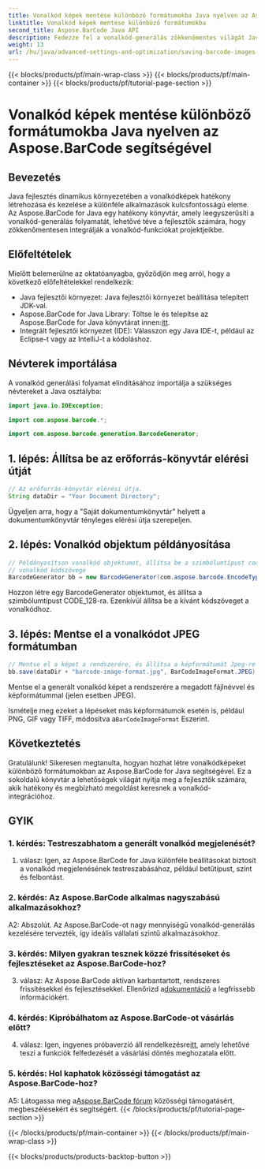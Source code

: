 ```yaml
---
title: Vonalkód képek mentése különböző formátumokba Java nyelven az Aspose.BarCode segítségével
linktitle: Vonalkód képek mentése különböző formátumokba
second_title: Aspose.BarCode Java API
description: Fedezze fel a vonalkód-generálás zökkenőmentes világát Java nyelven az Aspose.BarCode segítségével. Tanuljon meg könnyedén menteni vonalkód képeket különböző formátumokban.
weight: 13
url: /hu/java/advanced-settings-and-optimization/saving-barcode-images-different-formats/
---
```


{{< blocks/products/pf/main-wrap-class >}}
{{< blocks/products/pf/main-container >}}
{{< blocks/products/pf/tutorial-page-section >}}

# Vonalkód képek mentése különböző formátumokba Java nyelven az Aspose.BarCode segítségével

## Bevezetés

Java fejlesztés dinamikus környezetében a vonalkódképek hatékony létrehozása és kezelése a különféle alkalmazások kulcsfontosságú eleme. Az Aspose.BarCode for Java egy hatékony könyvtár, amely leegyszerűsíti a vonalkód-generálás folyamatát, lehetővé téve a fejlesztők számára, hogy zökkenőmentesen integrálják a vonalkód-funkciókat projektjeikbe.

## Előfeltételek

Mielőtt belemerülne az oktatóanyagba, győződjön meg arról, hogy a következő előfeltételekkel rendelkezik:

- Java fejlesztői környezet: Java fejlesztői környezet beállítása telepített JDK-val.
-  Aspose.BarCode for Java Library: Töltse le és telepítse az Aspose.BarCode for Java könyvtárat innen:[itt](https://releases.aspose.com/barcode/java/).
- Integrált fejlesztői környezet (IDE): Válasszon egy Java IDE-t, például az Eclipse-t vagy az IntelliJ-t a kódoláshoz.

## Névterek importálása

A vonalkód generálási folyamat elindításához importálja a szükséges névtereket a Java osztályba:

```java
import java.io.IOException;

import com.aspose.barcode.*;

import com.aspose.barcode.generation.BarcodeGenerator;
```

## 1. lépés: Állítsa be az erőforrás-könyvtár elérési útját

```java
// Az erőforrás-könyvtár elérési útja.
String dataDir = "Your Document Directory";
```

Ügyeljen arra, hogy a "Saját dokumentumkönyvtár" helyett a dokumentumkönyvtár tényleges elérési útja szerepeljen.

## 2. lépés: Vonalkód objektum példányosítása

```java
// Példányosítson vonalkód objektumot, állítsa be a szimbólumtípust code128-ra, és állítsa be a
// vonalkód kódszövege
BarcodeGenerator bb = new BarcodeGenerator(com.aspose.barcode.EncodeTypes.CODE_128, "1234567");
```

Hozzon létre egy BarcodeGenerator objektumot, és állítsa a szimbólumtípust CODE_128-ra. Ezenkívül állítsa be a kívánt kódszöveget a vonalkódhoz.

## 3. lépés: Mentse el a vonalkódot JPEG formátumban

```java
// Mentse el a képet a rendszerére, és állítsa a képformátumát Jpeg-re
bb.save(dataDir + "barcode-image-format.jpg", BarCodeImageFormat.JPEG);
```

Mentse el a generált vonalkód képet a rendszerére a megadott fájlnévvel és képformátummal (jelen esetben JPEG).

 Ismételje meg ezeket a lépéseket más képformátumok esetén is, például PNG, GIF vagy TIFF, módosítva a`BarCodeImageFormat` Eszerint.

## Következtetés

Gratulálunk! Sikeresen megtanulta, hogyan hozhat létre vonalkódképeket különböző formátumokban az Aspose.BarCode for Java segítségével. Ez a sokoldalú könyvtár a lehetőségek világát nyitja meg a fejlesztők számára, akik hatékony és megbízható megoldást keresnek a vonalkód-integrációhoz.

## GYIK

### 1. kérdés: Testreszabhatom a generált vonalkód megjelenését?

1. válasz: Igen, az Aspose.BarCode for Java különféle beállításokat biztosít a vonalkód megjelenésének testreszabásához, például betűtípust, színt és felbontást.

### 2. kérdés: Az Aspose.BarCode alkalmas nagyszabású alkalmazásokhoz?

A2: Abszolút. Az Aspose.BarCode-ot nagy mennyiségű vonalkód-generálás kezelésére tervezték, így ideális vállalati szintű alkalmazásokhoz.

### 3. kérdés: Milyen gyakran tesznek közzé frissítéseket és fejlesztéseket az Aspose.BarCode-hoz?

 3. válasz: Az Aspose.BarCode aktívan karbantartott, rendszeres frissítésekkel és fejlesztésekkel. Ellenőrizd a[dokumentáció](https://reference.aspose.com/barcode/java/) a legfrissebb információkért.

### 4. kérdés: Kipróbálhatom az Aspose.BarCode-ot vásárlás előtt?

 4. válasz: Igen, ingyenes próbaverzió áll rendelkezésre[itt](https://releases.aspose.com/), amely lehetővé teszi a funkciók felfedezését a vásárlási döntés meghozatala előtt.

### 5. kérdés: Hol kaphatok közösségi támogatást az Aspose.BarCode-hoz?

 A5: Látogassa meg a[Aspose.BarCode fórum](https://forum.aspose.com/c/barcode/13) közösségi támogatásért, megbeszélésekért és segítségért.
{{< /blocks/products/pf/tutorial-page-section >}}

{{< /blocks/products/pf/main-container >}}
{{< /blocks/products/pf/main-wrap-class >}}

{{< blocks/products/products-backtop-button >}}
